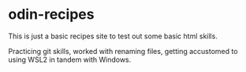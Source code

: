 # odin-recipes
This is just a basic recipes site to test out some basic html skills.

Practicing git skills, worked with renaming files, getting accustomed to using WSL2 in tandem with Windows.